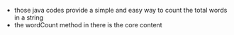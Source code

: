 - those java codes provide a simple and easy way to count the total words in a string
 - the wordCount method in there is the core content
